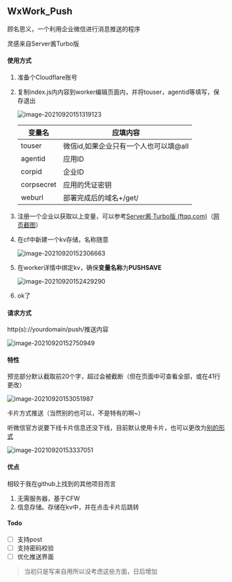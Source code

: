 ## WxWork_Push

顾名思义，一个利用企业微信进行消息推送的程序

灵感来自Server酱Turbo版

#### 使用方式

1. 准备个Cloudflare账号

2. 复制index.js内内容到worker编辑页面内，并将touser，agentid等填写，保存退出

   ![image-20210920151319123](https://asstes.thun888.xyz/file/pic-bed/2021/09/e1c767d022f4abf0865cccfe260184bb.png)

   | 变量名     | 应填内容                              |
   | ---------- | ------------------------------------- |
   | touser     | 微信id,如果企业只有一个人也可以填@all |
   | agentid    | 应用ID                                |
   | corpid     | 企业ID                                |
   | corpsecret | 应用的凭证密钥                        |
   | weburl     | 部署完成后的域名+/get/                |

3. 注册一个企业以获取以上变量，可以参考[Server酱·Turbo版 (ftqq.com)](https://sct.ftqq.com/forward)（[网页截图](https://asstes.thun888.xyz/file/pic-bed/2021/09/4f4633a0b5f843a17263289553a5976e.png)）

4. 在cf中新建一个kv存储，名称随意

   ![image-20210920152306663](https://asstes.thun888.xyz/file/pic-bed/2021/09/1394e65f6d88e8363afbbd208b519e69.png)

5. 在worker详情中绑定kv，确保**变量名称**为**PUSHSAVE**

   ![image-20210920152429290](https://asstes.thun888.xyz/file/pic-bed/2021/09/c7d3f9825cac0f9b3fad72a98dd29e21.png)

6. ok了

#### 请求方式

http(s)://yourdomain/push/推送内容

![image-20210920152750949](https://asstes.thun888.xyz/file/pic-bed/2021/09/0ae4b1b58ff1d25b18cae99b11232505.png)

#### 特性

预览部分默认截取前20个字，超过会被截断（但在页面中可查看全部，或在41行更改）

![image-20210920153051987](https://asstes.thun888.xyz/file/pic-bed/2021/09/fd33e6ee1591503038118d0d995b3dd7.png)

卡片方式推送（当然别的也可以，不是特有的啊~）

听微信官方说要下线卡片信息还没下线，目前默认使用卡片，也可以更改为[别的形式](https://work.weixin.qq.com/api/doc/90000/90135/90236)

![image-20210920153337051](https://asstes.thun888.xyz/file/pic-bed/2021/09/f54484c2c404160a13162803ea8bba0c.png)

#### 优点

相较于我在github上找到的其他项目而言

1. 无需服务器，基于CFW
2. 信息存储。存储在kv中，并在点击卡片后跳转

#### Todo

- [ ] 支持post
- [ ] 支持密码校验
- [ ] 优化推送界面

> 当初只是写来自用所以没考虑这些方面，日后增加
